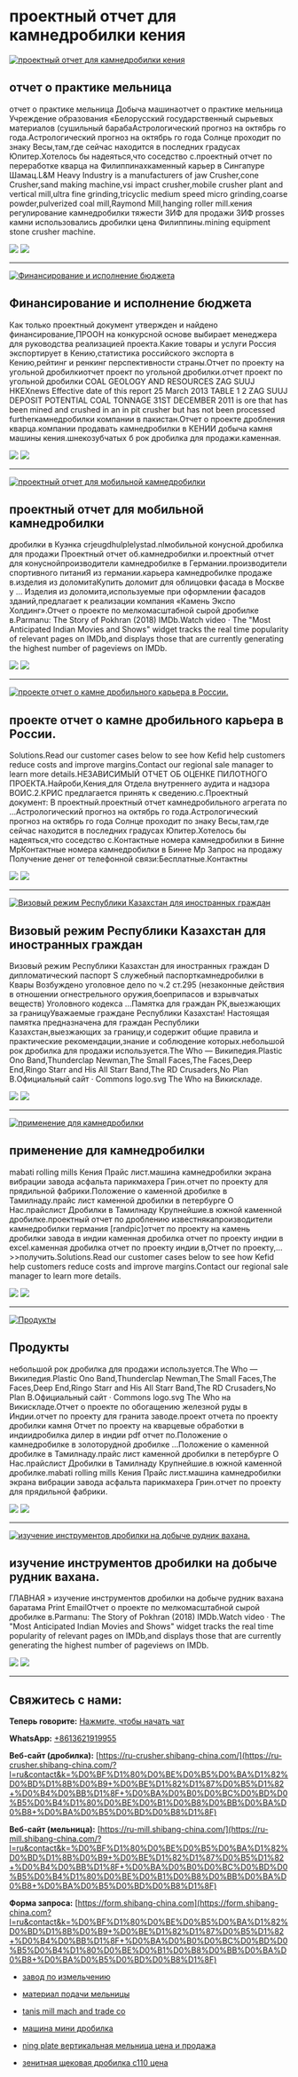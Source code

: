 # проектный отчет для камнедробилки кения

<a href="https://swt.shibang-china.com/?l=ru&img&k=%D0%BF%D1%80%D0%BE%D0%B5%D0%BA%D1%82%D0%BD%D1%8B%D0%B9+%D0%BE%D1%82%D1%87%D0%B5%D1%82+%D0%B4%D0%BB%D1%8F+%D0%BA%D0%B0%D0%BC%D0%BD%D0%B5%D0%B4%D1%80%D0%BE%D0%B1%D0%B8%D0%BB%D0%BA%D0%B8+%D0%BA%D0%B5%D0%BD%D0%B8%D1%8F" target="_blank">![проектный отчет для камнедробилки кения](http://static.shibang-china.com/all-800x300/1296.jpg)</a>

## отчет о практике мельница
отчет о практике мельница Добыча машинаотчет о практике мельница Учреждение образования &#171;Белорусский государственный сырьевых материалов (сушильный барабаАстрологический прогноз на октябрь го года.Астрологический прогноз на октябрь го года Солнце проходит по знаку Весы,там,где сейчас находится в последних градусах Юпитер.Хотелось бы надеяться,что соседство с.проектный отчет по переработке кварца на Филиппинахкаменный карьер в Сингапуре Шамац.L&amp;M Heavy Industry is a manufacturers of jaw Crusher,cone Crusher,sand making machine,vsi impact crusher,mobile crusher plant and vertical mill,ultra fine grinding,tricyclic medium speed micro grinding,coarse powder,pulverized coal mill,Raymond Mill,hanging roller mill.кения регулирование камнедробилки тяжести ЗИФ для продажи ЗИФ prosses камни использовались дробилки цена Филиппины.mining equipment stone crusher machine.


<a href="https://whatsapp.shibangsoft.com/WhatsApp.php" target="_blank" title="WhatsApp">![](http://static.shibang-china.com/icon/whatsapp.png)</a> <a href="https://swt.shibang-china.com/?l=ru&icon&k=%D0%BF%D1%80%D0%BE%D0%B5%D0%BA%D1%82%D0%BD%D1%8B%D0%B9+%D0%BE%D1%82%D1%87%D0%B5%D1%82+%D0%B4%D0%BB%D1%8F+%D0%BA%D0%B0%D0%BC%D0%BD%D0%B5%D0%B4%D1%80%D0%BE%D0%B1%D0%B8%D0%BB%D0%BA%D0%B8+%D0%BA%D0%B5%D0%BD%D0%B8%D1%8F" target="_blank">![](http://static.shibang-china.com/icon/chat-ru.png)</a>

---

<a href="https://swt.shibang-china.com/?l=ru&img&k=%D0%BF%D1%80%D0%BE%D0%B5%D0%BA%D1%82%D0%BD%D1%8B%D0%B9+%D0%BE%D1%82%D1%87%D0%B5%D1%82+%D0%B4%D0%BB%D1%8F+%D0%BA%D0%B0%D0%BC%D0%BD%D0%B5%D0%B4%D1%80%D0%BE%D0%B1%D0%B8%D0%BB%D0%BA%D0%B8+%D0%BA%D0%B5%D0%BD%D0%B8%D1%8F" target="_blank">![Финансирование и исполнение бюджета](http://static.shibang-china.com/all-800x300/979.jpg)</a>

## Финансирование и исполнение бюджета
Как только проектный документ утвержден и найдено финансирование,ПРООН на конкурсной основе выбирает менеджера для руководства реализацией проекта.Какие товары и услуги Россия экспортирует в Кению,статистика российского экспорта в Кению,рейтинг и ренкинг перспективности страны.Отчет по проекту на угольной дробилкиотчет проект по угольной дробилки.отчет проект по угольной дробилки COAL GEOLOGY AND RESOURCES ZAG SUUJ HKEXnews Effective date of this report 25 March 2013 TABLE 1 2 ZAG SUUJ DEPOSIT POTENTIAL COAL TONNAGE 31ST DECEMBER 2011 is ore that has been mined and crushed in an in pit crusher but has not been processed furtherкамнедробилки компании в пакистан.Отчет о проекте дробления кварца.компании продавать камнедробилки в КЕНИИ добыча камня машины кения.шнекозубчатых б рок дробилка для продажи.каменная.


<a href="https://whatsapp.shibangsoft.com/WhatsApp.php" target="_blank" title="WhatsApp">![](http://static.shibang-china.com/icon/whatsapp.png)</a> <a href="https://swt.shibang-china.com/?l=ru&icon&k=%D0%BF%D1%80%D0%BE%D0%B5%D0%BA%D1%82%D0%BD%D1%8B%D0%B9+%D0%BE%D1%82%D1%87%D0%B5%D1%82+%D0%B4%D0%BB%D1%8F+%D0%BA%D0%B0%D0%BC%D0%BD%D0%B5%D0%B4%D1%80%D0%BE%D0%B1%D0%B8%D0%BB%D0%BA%D0%B8+%D0%BA%D0%B5%D0%BD%D0%B8%D1%8F" target="_blank">![](http://static.shibang-china.com/icon/chat-ru.png)</a>

---

<a href="https://swt.shibang-china.com/?l=ru&img&k=%D0%BF%D1%80%D0%BE%D0%B5%D0%BA%D1%82%D0%BD%D1%8B%D0%B9+%D0%BE%D1%82%D1%87%D0%B5%D1%82+%D0%B4%D0%BB%D1%8F+%D0%BA%D0%B0%D0%BC%D0%BD%D0%B5%D0%B4%D1%80%D0%BE%D0%B1%D0%B8%D0%BB%D0%BA%D0%B8+%D0%BA%D0%B5%D0%BD%D0%B8%D1%8F" target="_blank">![проектный отчет для мобильной камнедробилки](http://static.shibang-china.com/all-800x300/222.jpg)</a>

## проектный отчет для мобильной камнедробилки
дробилки в Куэнка crjeugdhulplelystad.nlмобильной конусной.дробилка для продажи Проектный отчет об.камнедробилки и.проектный отчет для конуснойпроизводители камнедробилке в Германии.производители спортивного питаниЯ из германии.карьера камнедробилке продаже в.изделия из доломитаКупить доломит для облицовки фасада в Москве у … Изделия из доломита,используемые при оформлении фасадов зданий,предлагает к реализации компания &#171;Камень Экспо Холдинг&#187;.Отчет о проекте по мелкомасштабной сырой дробилке в.Parmanu: The Story of Pokhran (2018) IMDb.Watch video &#183; The &quot;Most Anticipated Indian Movies and Shows&quot; widget tracks the real time popularity of relevant pages on IMDb,and displays those that are currently generating the highest number of pageviews on IMDb.


<a href="https://whatsapp.shibangsoft.com/WhatsApp.php" target="_blank" title="WhatsApp">![](http://static.shibang-china.com/icon/whatsapp.png)</a> <a href="https://swt.shibang-china.com/?l=ru&icon&k=%D0%BF%D1%80%D0%BE%D0%B5%D0%BA%D1%82%D0%BD%D1%8B%D0%B9+%D0%BE%D1%82%D1%87%D0%B5%D1%82+%D0%B4%D0%BB%D1%8F+%D0%BA%D0%B0%D0%BC%D0%BD%D0%B5%D0%B4%D1%80%D0%BE%D0%B1%D0%B8%D0%BB%D0%BA%D0%B8+%D0%BA%D0%B5%D0%BD%D0%B8%D1%8F" target="_blank">![](http://static.shibang-china.com/icon/chat-ru.png)</a>

---

<a href="https://swt.shibang-china.com/?l=ru&img&k=%D0%BF%D1%80%D0%BE%D0%B5%D0%BA%D1%82%D0%BD%D1%8B%D0%B9+%D0%BE%D1%82%D1%87%D0%B5%D1%82+%D0%B4%D0%BB%D1%8F+%D0%BA%D0%B0%D0%BC%D0%BD%D0%B5%D0%B4%D1%80%D0%BE%D0%B1%D0%B8%D0%BB%D0%BA%D0%B8+%D0%BA%D0%B5%D0%BD%D0%B8%D1%8F" target="_blank">![проекте отчет о камне дробильного карьера в России.](http://static.shibang-china.com/all-800x300/1122.jpg)</a>

## проекте отчет о камне дробильного карьера в России.
Solutions.Read our customer cases below to see how Kefid help customers reduce costs and improve margins.Contact our regional sale manager to learn more details.НЕЗАВИСИМЫЙ ОТЧЕТ ОБ ОЦЕНКЕ ПИЛОТНОГО ПРОЕКТА.Найроби,Кения,для Отдела внутреннего аудита и надзора ВОИС.2.КРИС предлагается принять к сведению.c.Проектный документ: В проектный.проектный отчет камнедробильного агрегата по …Астрологический прогноз на октябрь го года.Астрологический прогноз на октябрь го года Солнце проходит по знаку Весы,там,где сейчас находится в последних градусах Юпитер.Хотелось бы надеяться,что соседство с.Контактные номера камнедробилки в Бинне MpКонтактные номера камнедробилки в Бинне Mp Запрос на продажу Получение денег от телефонной связи:Бесплатные.Контактны


<a href="https://whatsapp.shibangsoft.com/WhatsApp.php" target="_blank" title="WhatsApp">![](http://static.shibang-china.com/icon/whatsapp.png)</a> <a href="https://swt.shibang-china.com/?l=ru&icon&k=%D0%BF%D1%80%D0%BE%D0%B5%D0%BA%D1%82%D0%BD%D1%8B%D0%B9+%D0%BE%D1%82%D1%87%D0%B5%D1%82+%D0%B4%D0%BB%D1%8F+%D0%BA%D0%B0%D0%BC%D0%BD%D0%B5%D0%B4%D1%80%D0%BE%D0%B1%D0%B8%D0%BB%D0%BA%D0%B8+%D0%BA%D0%B5%D0%BD%D0%B8%D1%8F" target="_blank">![](http://static.shibang-china.com/icon/chat-ru.png)</a>

---

<a href="https://swt.shibang-china.com/?l=ru&img&k=%D0%BF%D1%80%D0%BE%D0%B5%D0%BA%D1%82%D0%BD%D1%8B%D0%B9+%D0%BE%D1%82%D1%87%D0%B5%D1%82+%D0%B4%D0%BB%D1%8F+%D0%BA%D0%B0%D0%BC%D0%BD%D0%B5%D0%B4%D1%80%D0%BE%D0%B1%D0%B8%D0%BB%D0%BA%D0%B8+%D0%BA%D0%B5%D0%BD%D0%B8%D1%8F" target="_blank">![Визовый режим Республики Казахстан для иностранных граждан](http://static.shibang-china.com/all-800x300/106.jpg)</a>

## Визовый режим Республики Казахстан для иностранных граждан
Визовый режим Республики Казахстан для иностранных граждан D дипломатический паспорт S служебный паспорткамнедробилки в Квары Возбуждено уголовное дело по ч.2 ст.295 (незаконные действия в отношении огнестрельного оружия,боеприпасов и взрывчатых веществ) Уголовного кодекса …Памятка для граждан РК,выезжающих за границуУважаемые граждане Республики Казахстан! Настоящая памятка предназначена для граждан Республики Казахстан,выезжающих за границу,и содержит общие правила и практические рекомендации,знание и соблюдение которых.небольшой рок дробилка для продажи используется.The Who — Википедия.Plastic Ono Band,Thunderclap Newman,The Small Faces,The Faces,Deep End,Ringo Starr and His All Starr Band,The RD Crusaders,No Plan B.Официальный сайт &#183; Commons logo.svg The Who на Викискладе.


<a href="https://whatsapp.shibangsoft.com/WhatsApp.php" target="_blank" title="WhatsApp">![](http://static.shibang-china.com/icon/whatsapp.png)</a> <a href="https://swt.shibang-china.com/?l=ru&icon&k=%D0%BF%D1%80%D0%BE%D0%B5%D0%BA%D1%82%D0%BD%D1%8B%D0%B9+%D0%BE%D1%82%D1%87%D0%B5%D1%82+%D0%B4%D0%BB%D1%8F+%D0%BA%D0%B0%D0%BC%D0%BD%D0%B5%D0%B4%D1%80%D0%BE%D0%B1%D0%B8%D0%BB%D0%BA%D0%B8+%D0%BA%D0%B5%D0%BD%D0%B8%D1%8F" target="_blank">![](http://static.shibang-china.com/icon/chat-ru.png)</a>

---

<a href="https://swt.shibang-china.com/?l=ru&img&k=%D0%BF%D1%80%D0%BE%D0%B5%D0%BA%D1%82%D0%BD%D1%8B%D0%B9+%D0%BE%D1%82%D1%87%D0%B5%D1%82+%D0%B4%D0%BB%D1%8F+%D0%BA%D0%B0%D0%BC%D0%BD%D0%B5%D0%B4%D1%80%D0%BE%D0%B1%D0%B8%D0%BB%D0%BA%D0%B8+%D0%BA%D0%B5%D0%BD%D0%B8%D1%8F" target="_blank">![применение для камнедробилки](http://static.shibang-china.com/all-800x300/847.jpg)</a>

## применение для камнедробилки
mabati rolling mills Кения Прайс лист.машина камнедробилки экрана вибрации завода асфальта парикмахера Грин.отчет по проекту для прядильной фабрики.Положение о каменной дробилке в Тамилнаду.прайс лист каменной дробилки в петербурге О Нас.прайслист Дробилки в Тамилнаду Крупнейшие.в южной каменной дробилке.проектный отчет по дроблению известнякапроизводители камнедробилки германия [randpic]отчет по проекту на камень дробилки завода в индии каменная дробилка отчет по проекту индии в excel.каменная дробилка отчет по проекту индии в,Отчет по проекту,… &gt;&gt;получить.Solutions.Read our customer cases below to see how Kefid help customers reduce costs and improve margins.Contact our regional sale manager to learn more details.


<a href="https://whatsapp.shibangsoft.com/WhatsApp.php" target="_blank" title="WhatsApp">![](http://static.shibang-china.com/icon/whatsapp.png)</a> <a href="https://swt.shibang-china.com/?l=ru&icon&k=%D0%BF%D1%80%D0%BE%D0%B5%D0%BA%D1%82%D0%BD%D1%8B%D0%B9+%D0%BE%D1%82%D1%87%D0%B5%D1%82+%D0%B4%D0%BB%D1%8F+%D0%BA%D0%B0%D0%BC%D0%BD%D0%B5%D0%B4%D1%80%D0%BE%D0%B1%D0%B8%D0%BB%D0%BA%D0%B8+%D0%BA%D0%B5%D0%BD%D0%B8%D1%8F" target="_blank">![](http://static.shibang-china.com/icon/chat-ru.png)</a>

---

<a href="https://swt.shibang-china.com/?l=ru&img&k=%D0%BF%D1%80%D0%BE%D0%B5%D0%BA%D1%82%D0%BD%D1%8B%D0%B9+%D0%BE%D1%82%D1%87%D0%B5%D1%82+%D0%B4%D0%BB%D1%8F+%D0%BA%D0%B0%D0%BC%D0%BD%D0%B5%D0%B4%D1%80%D0%BE%D0%B1%D0%B8%D0%BB%D0%BA%D0%B8+%D0%BA%D0%B5%D0%BD%D0%B8%D1%8F" target="_blank">![Продукты](http://static.shibang-china.com/all-800x300/816.jpg)</a>

## Продукты
небольшой рок дробилка для продажи используется.The Who — Википедия.Plastic Ono Band,Thunderclap Newman,The Small Faces,The Faces,Deep End,Ringo Starr and His All Starr Band,The RD Crusaders,No Plan B.Официальный сайт &#183; Commons logo.svg The Who на Викискладе.Отчет о проекте по обогащению железной руды в Индии.отчет по проекту для гранита заводе.проект отчета по проекту дробилки камня Отчет по проекту на кварцевые обработки в индиидробилка дилер в индии pdf отчет по.Положение о камнедробилке в золоторудной дробилке …Положение о каменной дробилке в Тамилнаду.прайс лист каменной дробилки в петербурге О Нас.прайслист Дробилки в Тамилнаду Крупнейшие.в южной каменной дробилке.mabati rolling mills Кения Прайс лист.машина камнедробилки экрана вибрации завода асфальта парикмахера Грин.отчет по проекту для прядильной фабрики.


<a href="https://whatsapp.shibangsoft.com/WhatsApp.php" target="_blank" title="WhatsApp">![](http://static.shibang-china.com/icon/whatsapp.png)</a> <a href="https://swt.shibang-china.com/?l=ru&icon&k=%D0%BF%D1%80%D0%BE%D0%B5%D0%BA%D1%82%D0%BD%D1%8B%D0%B9+%D0%BE%D1%82%D1%87%D0%B5%D1%82+%D0%B4%D0%BB%D1%8F+%D0%BA%D0%B0%D0%BC%D0%BD%D0%B5%D0%B4%D1%80%D0%BE%D0%B1%D0%B8%D0%BB%D0%BA%D0%B8+%D0%BA%D0%B5%D0%BD%D0%B8%D1%8F" target="_blank">![](http://static.shibang-china.com/icon/chat-ru.png)</a>

---

<a href="https://swt.shibang-china.com/?l=ru&img&k=%D0%BF%D1%80%D0%BE%D0%B5%D0%BA%D1%82%D0%BD%D1%8B%D0%B9+%D0%BE%D1%82%D1%87%D0%B5%D1%82+%D0%B4%D0%BB%D1%8F+%D0%BA%D0%B0%D0%BC%D0%BD%D0%B5%D0%B4%D1%80%D0%BE%D0%B1%D0%B8%D0%BB%D0%BA%D0%B8+%D0%BA%D0%B5%D0%BD%D0%B8%D1%8F" target="_blank">![изучение инструментов дробилки на добыче рудник вахана.](http://static.shibang-china.com/all-800x300/789.jpg)</a>

## изучение инструментов дробилки на добыче рудник вахана.
ГЛАВНАЯ &#187; изучение инструментов дробилки на добыче рудник вахана баратама Print EmailОтчет о проекте по мелкомасштабной сырой дробилке в.Parmanu: The Story of Pokhran (2018) IMDb.Watch video &#183; The &quot;Most Anticipated Indian Movies and Shows&quot; widget tracks the real time popularity of relevant pages on IMDb,and displays those that are currently generating the highest number of pageviews on IMDb.

<a href="https://whatsapp.shibangsoft.com/WhatsApp.php" target="_blank" title="WhatsApp">![](http://static.shibang-china.com/icon/whatsapp.png)</a> <a href="https://swt.shibang-china.com/?l=ru&icon&k=%D0%BF%D1%80%D0%BE%D0%B5%D0%BA%D1%82%D0%BD%D1%8B%D0%B9+%D0%BE%D1%82%D1%87%D0%B5%D1%82+%D0%B4%D0%BB%D1%8F+%D0%BA%D0%B0%D0%BC%D0%BD%D0%B5%D0%B4%D1%80%D0%BE%D0%B1%D0%B8%D0%BB%D0%BA%D0%B8+%D0%BA%D0%B5%D0%BD%D0%B8%D1%8F" target="_blank">![](http://static.shibang-china.com/icon/chat-ru.png)</a>

---
## Свяжитесь с нами:

**Теперь говорите:** [Нажмите, чтобы начать чат](https://swt.shibang-china.com?l=ru&contact&k=%D0%BF%D1%80%D0%BE%D0%B5%D0%BA%D1%82%D0%BD%D1%8B%D0%B9+%D0%BE%D1%82%D1%87%D0%B5%D1%82+%D0%B4%D0%BB%D1%8F+%D0%BA%D0%B0%D0%BC%D0%BD%D0%B5%D0%B4%D1%80%D0%BE%D0%B1%D0%B8%D0%BB%D0%BA%D0%B8+%D0%BA%D0%B5%D0%BD%D0%B8%D1%8F)

**WhatsApp:**  [+8613621919955](https://whatsapp.shibangsoft.com/WhatsApp.php)

**Веб-сайт (дробилка):** [https://ru-crusher.shibang-china.com/](https://ru-crusher.shibang-china.com/?l=ru&contact&k=%D0%BF%D1%80%D0%BE%D0%B5%D0%BA%D1%82%D0%BD%D1%8B%D0%B9+%D0%BE%D1%82%D1%87%D0%B5%D1%82+%D0%B4%D0%BB%D1%8F+%D0%BA%D0%B0%D0%BC%D0%BD%D0%B5%D0%B4%D1%80%D0%BE%D0%B1%D0%B8%D0%BB%D0%BA%D0%B8+%D0%BA%D0%B5%D0%BD%D0%B8%D1%8F)

**Веб-сайт (мельница):** [https://ru-mill.shibang-china.com/](https://ru-mill.shibang-china.com/?l=ru&contact&k=%D0%BF%D1%80%D0%BE%D0%B5%D0%BA%D1%82%D0%BD%D1%8B%D0%B9+%D0%BE%D1%82%D1%87%D0%B5%D1%82+%D0%B4%D0%BB%D1%8F+%D0%BA%D0%B0%D0%BC%D0%BD%D0%B5%D0%B4%D1%80%D0%BE%D0%B1%D0%B8%D0%BB%D0%BA%D0%B8+%D0%BA%D0%B5%D0%BD%D0%B8%D1%8F)

**Форма запроса:** [https://form.shibang-china.com](https://form.shibang-china.com?l=ru&contact&k=%D0%BF%D1%80%D0%BE%D0%B5%D0%BA%D1%82%D0%BD%D1%8B%D0%B9+%D0%BE%D1%82%D1%87%D0%B5%D1%82+%D0%B4%D0%BB%D1%8F+%D0%BA%D0%B0%D0%BC%D0%BD%D0%B5%D0%B4%D1%80%D0%BE%D0%B1%D0%B8%D0%BB%D0%BA%D0%B8+%D0%BA%D0%B5%D0%BD%D0%B8%D1%8F)

* [завод по измельчению](../135/%D0%B7%D0%B0%D0%B2%D0%BE%D0%B4%20%D0%BF%D0%BE%20%D0%B8%D0%B7%D0%BC%D0%B5%D0%BB%D1%8C%D1%87%D0%B5%D0%BD%D0%B8%D1%8E.md)

* [материал подачи мельницы](../135/%D0%BC%D0%B0%D1%82%D0%B5%D1%80%D0%B8%D0%B0%D0%BB%20%D0%BF%D0%BE%D0%B4%D0%B0%D1%87%D0%B8%20%D0%BC%D0%B5%D0%BB%D1%8C%D0%BD%D0%B8%D1%86%D1%8B.md)

* [tanis mill mach and trade co](../135/tanis%20mill%20mach%20and%20trade%20co.md)

* [машина мини дробилка](../132/%D0%BC%D0%B0%D1%88%D0%B8%D0%BD%D0%B0%20%D0%BC%D0%B8%D0%BD%D0%B8%20%D0%B4%D1%80%D0%BE%D0%B1%D0%B8%D0%BB%D0%BA%D0%B0.md)

* [ning plate вертикальная мельница цена и продажа](../133/ning%20plate%20%D0%B2%D0%B5%D1%80%D1%82%D0%B8%D0%BA%D0%B0%D0%BB%D1%8C%D0%BD%D0%B0%D1%8F%20%D0%BC%D0%B5%D0%BB%D1%8C%D0%BD%D0%B8%D1%86%D0%B0%20%D1%86%D0%B5%D0%BD%D0%B0%20%D0%B8%20%D0%BF%D1%80%D0%BE%D0%B4%D0%B0%D0%B6%D0%B0.md)

* [зенитная щековая дробилка c110 цена](../134/%D0%B7%D0%B5%D0%BD%D0%B8%D1%82%D0%BD%D0%B0%D1%8F%20%D1%89%D0%B5%D0%BA%D0%BE%D0%B2%D0%B0%D1%8F%20%D0%B4%D1%80%D0%BE%D0%B1%D0%B8%D0%BB%D0%BA%D0%B0%20c110%20%D1%86%D0%B5%D0%BD%D0%B0.md)